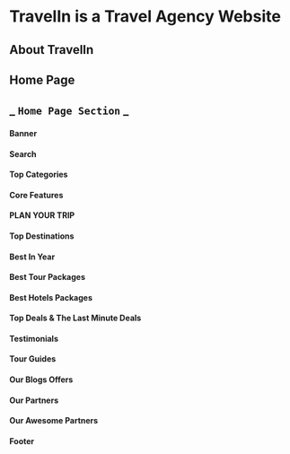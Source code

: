 # TravelIn is a Travel Agency Website

## About TravelIn

## Home Page

## **_ `Home Page Section` _**

#### Banner

#### Search

#### Top Categories

#### Core Features

#### PLAN YOUR TRIP

#### Top Destinations

#### Best In Year

#### Best Tour Packages

#### Best Hotels Packages

#### Top Deals & The Last Minute Deals

#### Testimonials

#### Tour Guides

#### Our Blogs Offers

#### Our Partners

#### Our Awesome Partners

#### Footer
